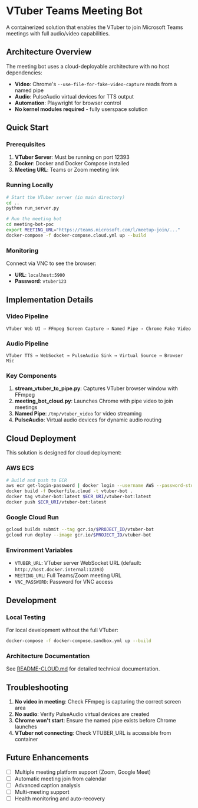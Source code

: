 # VTuber Teams Meeting Bot

A containerized solution that enables the VTuber to join Microsoft Teams meetings with full audio/video capabilities.

## Architecture Overview

The meeting bot uses a cloud-deployable architecture with no host dependencies:
- **Video**: Chrome's `--use-file-for-fake-video-capture` reads from a named pipe
- **Audio**: PulseAudio virtual devices for TTS output
- **Automation**: Playwright for browser control
- **No kernel modules required** - fully userspace solution

## Quick Start

### Prerequisites

1. **VTuber Server**: Must be running on port 12393
2. **Docker**: Docker and Docker Compose installed
3. **Meeting URL**: Teams or Zoom meeting link

### Running Locally

```bash
# Start the VTuber server (in main directory)
cd ..
python run_server.py

# Run the meeting bot
cd meeting-bot-poc
export MEETING_URL="https://teams.microsoft.com/l/meetup-join/..."
docker-compose -f docker-compose.cloud.yml up --build
```

### Monitoring

Connect via VNC to see the browser:
- **URL**: `localhost:5900`
- **Password**: `vtuber123`

## Implementation Details

### Video Pipeline
```
VTuber Web UI → FFmpeg Screen Capture → Named Pipe → Chrome Fake Video
```

### Audio Pipeline  
```
VTuber TTS → WebSocket → PulseAudio Sink → Virtual Source → Browser Mic
```

### Key Components

1. **stream_vtuber_to_pipe.py**: Captures VTuber browser window with FFmpeg
2. **meeting_bot_cloud.py**: Launches Chrome with pipe video to join meetings
3. **Named Pipe**: `/tmp/vtuber_video` for video streaming
4. **PulseAudio**: Virtual audio devices for dynamic audio routing

## Cloud Deployment

This solution is designed for cloud deployment:

### AWS ECS
```bash
# Build and push to ECR
aws ecr get-login-password | docker login --username AWS --password-stdin $ECR_URI
docker build -f Dockerfile.cloud -t vtuber-bot .
docker tag vtuber-bot:latest $ECR_URI/vtuber-bot:latest
docker push $ECR_URI/vtuber-bot:latest
```

### Google Cloud Run
```bash
gcloud builds submit --tag gcr.io/$PROJECT_ID/vtuber-bot
gcloud run deploy --image gcr.io/$PROJECT_ID/vtuber-bot
```

### Environment Variables

- `VTUBER_URL`: VTuber server WebSocket URL (default: `http://host.docker.internal:12393`)
- `MEETING_URL`: Full Teams/Zoom meeting URL
- `VNC_PASSWORD`: Password for VNC access

## Development

### Local Testing

For local development without the full VTuber:
```bash
docker-compose -f docker-compose.sandbox.yml up --build
```

### Architecture Documentation

See [README-CLOUD.md](README-CLOUD.md) for detailed technical documentation.

## Troubleshooting

1. **No video in meeting**: Check FFmpeg is capturing the correct screen area
2. **No audio**: Verify PulseAudio virtual devices are created
3. **Chrome won't start**: Ensure the named pipe exists before Chrome launches
4. **VTuber not connecting**: Check VTUBER_URL is accessible from container

## Future Enhancements

- [ ] Multiple meeting platform support (Zoom, Google Meet)
- [ ] Automatic meeting join from calendar
- [ ] Advanced caption analysis
- [ ] Multi-meeting support
- [ ] Health monitoring and auto-recovery